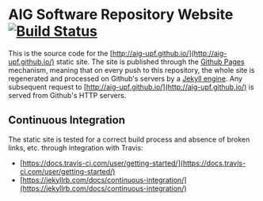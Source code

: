 # AIG Software Repository Website [![Build Status](https://travis-ci.org/aig-upf/aig-upf.github.io.svg?branch=master)](https://travis-ci.org/aig-upf/aig-upf.github.io)

This is the source code for the [http://aig-upf.github.io/](http://aig-upf.github.io/) static site.
The site is published through the [Github Pages](https://pages.github.com/) mechanism, meaning
that on every push to this repository, the whole site is regenerated and processed on Github's servers by
a [Jekyll engine](https://help.github.com/articles/using-jekyll-as-a-static-site-generator-with-github-pages/).
Any subsequent request to [http://aig-upf.github.io/](http://aig-upf.github.io/) is served from
Github's HTTP servers.

## Continuous Integration

The static site is tested for a correct build process and absence of broken links, etc. through integration with
Travis:
* [https://docs.travis-ci.com/user/getting-started/](https://docs.travis-ci.com/user/getting-started/)
* [https://jekyllrb.com/docs/continuous-integration/](https://jekyllrb.com/docs/continuous-integration/)
